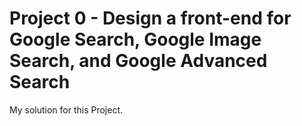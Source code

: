 # Project 0 - Design a front-end for Google Search, Google Image Search, and Google Advanced Search

My solution for this Project.